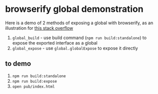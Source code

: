 # browserify global demonstration

Here is a demo of 2 methods of exposing a global with browserify, as an illustration for [this stack overflow](https://stackoverflow.com/questions/22823203/how-to-access-a-variable-declared-within-browserify-script/25494746#25494746)

1. `global_build` - use build command (`npm run build:standalone`) to expose the exported interface as a global
2. `global_expose` - use `global.globalExpose` to expose it directly

## to demo

1. `npm run build:standalone`
2. `npm run build:expose`
3. `open pub/index.html`
